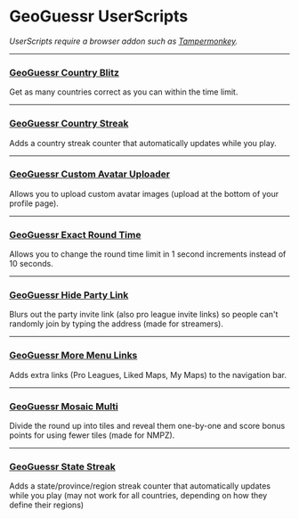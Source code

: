# GeoGuessr UserScripts

*UserScripts require a browser addon such as [Tampermonkey](https://www.tampermonkey.net/).*

---

### **[GeoGuessr Country Blitz](https://github.com/miraclewhips/geoguessr-userscripts/raw/master/geoguessr-country-blitz.user.js)**

Get as many countries correct as you can within the time limit.

---

### **[GeoGuessr Country Streak](https://github.com/miraclewhips/geoguessr-userscripts/raw/master/geoguessr-country-streak.user.js)**

Adds a country streak counter that automatically updates while you play.

---

### **[GeoGuessr Custom Avatar Uploader](https://github.com/miraclewhips/geoguessr-userscripts/raw/master/geoguessr-avatar-uploader.user.js)**

Allows you to upload custom avatar images (upload at the bottom of your profile page).

---

### **[GeoGuessr Exact Round Time](https://github.com/miraclewhips/geoguessr-userscripts/raw/master/geoguessr-exact-round-time.user.js)**

Allows you to change the round time limit in 1 second increments instead of 10 seconds.

---

### **[GeoGuessr Hide Party Link](https://github.com/miraclewhips/geoguessr-userscripts/raw/master/geoguessr-hide-party-link.user.js)**

Blurs out the party invite link (also pro league invite links) so people can't randomly join by typing the address (made for streamers).

---

### **[GeoGuessr More Menu Links](https://github.com/miraclewhips/geoguessr-userscripts/raw/master/geoguessr-more-menu-links.user.js)**

Adds extra links (Pro Leagues, Liked Maps, My Maps) to the navigation bar.

---

### **[GeoGuessr Mosaic Multi](https://github.com/miraclewhips/geoguessr-userscripts/raw/master/geoguessr-mosaic-multi.user.js)**

Divide the round up into tiles and reveal them one-by-one and score bonus points for using fewer tiles (made for NMPZ).

---

### **[GeoGuessr State Streak](https://github.com/miraclewhips/geoguessr-userscripts/raw/master/geoguessr-state-streak.user.js)**

Adds a state/province/region streak counter that automatically updates while you play (may not work for all countries, depending on how they define their regions)